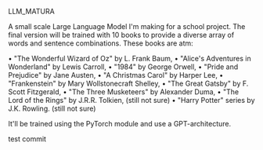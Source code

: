 LLM_MATURA

A small scale Large Language Model I'm making for a school project. The final version will be trained with 10 books to provide a diverse array of words and sentence combinations.
These books are atm:

•	"The Wonderful Wizard of Oz" by L. Frank Baum, 
•	"Alice's Adventures in Wonderland" by Lewis Carroll, 
•	"1984" by George Orwell, 
•	"Pride and Prejudice" by Jane Austen, 
•	"A Christmas Carol" by Harper Lee, 
•	"Frankenstein" by Mary Wollstonecraft Shelley, 
•	"The Great Gatsby" by F. Scott Fitzgerald, 
•	"The Three Musketeers" by Alexander Duma, 
•	"The Lord of the Rings" by J.R.R. Tolkien, (still not sure)
•	"Harry Potter" series by J.K. Rowling. (still not sure)


It'll be trained using the PyTorch module and use a GPT-architecture.

test commit